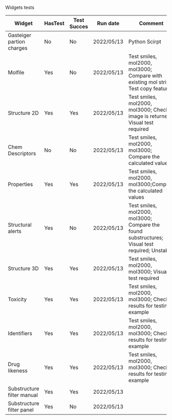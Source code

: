 Widgets tests

Widget | HasTest | Test Succes | Run date | Comment
--- | --- | --- | --- | ---
Gasteiger partion charges | No | No | 2022/05/13 | Python Scirpt
Molfile | Yes | No |  2022/05/13 | Test smiles, mol2000, mol3000; Compare with existing mol string; Test copy feature
Structure 2D | Yes | Yes | 2022/05/13 | Test smiles, mol2000, mol3000; Check if image is returned; Visual test required
Chem Descriptors | No | No | 2022/05/13 | Test smiles, mol2000, mol3000; Compare the calculated values
Properties | Yes | Yes | 2022/05/13 | Test smiles, mol2000, mol3000;Compare the calculated values
Structural alerts | Yes | No | 2022/05/13 | Test smiles, mol2000, mol3000; Compare the found substructures; Visual test required; Unstable
Structure 3D | Yes | Yes | 2022/05/13 | Test smiles, mol2000, mol3000; Visual test required
Toxicity | Yes | Yes | 2022/05/13 | Test smiles, mol2000, mol3000; Check results for testing example
Identifiers | Yes | Yes | 2022/05/13 | Test smiles, mol2000, mol3000; Check results for testing example
Drug likeness | Yes | Yes | 2022/05/13 | Test smiles, mol2000, mol3000; Check results for testing example
Substructure filter manual | Yes | Yes | 2022/05/13 | 
Substructure filter panel | Yes | No | 2022/05/13 | 